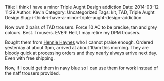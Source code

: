Title: I think I have a minor Triple Aught Design addiction
Date: 2014-03-12 11:29
Author: Kevin
Category: Uncategorized
Tags: kit, TAD, Triple Aught Design
Slug: i-think-i-have-a-minor-triple-aught-design-addiction

Now own 2 pairs of TAD trousers. Force 10 AC to be precise, tan and grey
colours. Best. Trousers. EVER! Hell, I may retire my DPM trousers.

Bought them from [Hennie
Haynes](http://www.heinnie.com/Clothing/TAD-Gear-/c-1-461-1040/) who I
cannot praise enough. Ordered yesterday at about 3pm, arrived at about
10am this morning. They are bloody quick at processing orders and they
nearly always arrive next day. Even with free shipping.

Now, if I could get them in navy blue so I can use them for work instead
of the naff trousers provided.
